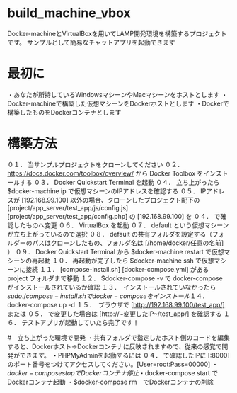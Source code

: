 # build_machine_vbox
Docker-machineとVirtualBoxを用いてLAMP開発環境を構築するプロジェクトです。
サンプルとして簡易なチャットアプリを起動できます

# 最初に
・あなたが所持しているWindowsマシーンやMacマシーンをホストとします
・Docker-machineで構築した仮想マシーンをDockerホストとします
・Dockerで構築したものをDockerコンテナとします

# 構築方法
０１． 当サンプルプロジェクトをクローンしてください
０２． https://docs.docker.com/toolbox/overview/ から Docker Toolbox をインストールする
０３． Docker Quickstart Terminal を起動
０４． 立ち上がったら $docker-machine ip で仮想マシーンのIPアドレスを確認する
０５． IPアドレスが [192.168.99.100] 以外の場合、クローンしたプロジェクト配下の [project/app_server/test_app/js/config.js] [project/app_server/test_app/config.php] の [192.168.99.100] を ０４． で確認したものへ変更
０６． VirtualBox を起動
０７． default という仮想マシーンが立ち上がっているので選択
０８． default の共有フォルダを設定する（フォルダーのパスはクローンしたもの、フォルダ名は [/home/docker/任意の名前] ）
０９． Docker Quickstart Terminal から $docker-machine restart で仮想マシーンの再起動
１０． 再起動が完了したら $docker-machine ssh で仮想マシーンに接続
１１． [compose-install.sh] [docker-compose.yml] がある project フォルダまで移動
１２． $docker-compose -v で docker-compose がインストールされているか確認
１３．　インストールされていなかったら $sudo ./compose-install.sh で docker-compose をインストール
１４．　$docker-compose up -d
１５．　ブラウザで [http://192.168.99.100/test_app/] または ０５． で変更した場合は [http://~変更したIP~/test_app/] を確認する
１６． テストアプリが起動していたら完了です！

#　立ち上がった環境で開発
・共有フォルダで指定したホスト側のコードを編集すると、Dockerホスト→Dockerコンテナに反映されますので、従来の感覚で開発ができます。
・PHPMyAdminを起動するには ０４． で確認したIPに [:8000] のポート番号をつけてアクセスしてください。[User=root:Pass=00000]
・$docker-compose stop でDockerコンテナ停止
・$docker-compose start でDockerコンテナ起動
・$docker-compose rm　でDockerコンテナの削除